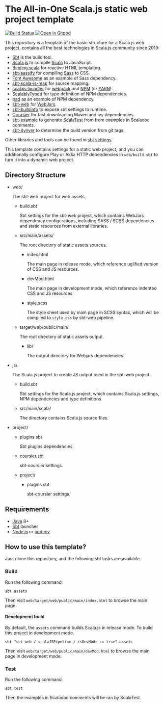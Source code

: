 # The All-in-One Scala.js static web project template
[![Build Status](https://travis-ci.org/Atry/scalajs-all-in-one-template.svg?branch=master)](https://travis-ci.org/Atry/scalajs-all-in-one-template)
[![Open in Gitpod](https://gitpod.io/button/open-in-gitpod.svg)](https://gitpod.io/#https://github.com/Atry/scalajs-all-in-one-template)

This repository is a template of the basic structure for a Scala.js web project, contains all the best technologies in Scala.js community since 2019:

* [Sbt](https://scala-sbt.org) is the build tool.
* [Scala.js](https://www.scala-js.org/) to compile [Scala](https://scala-lang.org) to JavaScript.
* [Binding.scala](https://github.com/ThoughtWorksInc/Binding.scala) for reactive HTML templating.
* [sbt-sassify](https://github.com/irundaia/sbt-sassify/) for compiling [Sass](https://sass-lang.com/) to CSS.
* [Font Awesome](https://fontawesome.com/) as an example of Sass dependency.
* [sbt-scala-js-map](https://github.com/ThoughtWorksInc/sbt-scala-js-map) for source mapping.
* [scalajs-bundler](https://github.com/scalacenter/scalajs-bundler) for [webpack](https://webpack.js.org/) and [NPM](https://www.npmjs.com/) (or [YARN](https://yarnpkg.com)).
* [ScalablyTyped](https://github.com/oyvindberg/ScalablyTyped) for type definition of NPM dependencies.
* [pad](https://pad-project.js.org/) as an example of NPM dependency.
* [sbt-web](https://github.com/sbt/sbt-web) for [WebJars](https://www.webjars.org/).
* [sbt-buildinfo](https://github.com/sbt/sbt-buildinfo) to expose sbt settings to runtime.
* [Coursier](https://get-coursier.io/) for fast downloading Maven and ivy dependencies.
* [sbt-example](https://github.com/ThoughtWorksInc/sbt-example) to generate [ScalaTest](http://www.scalatest.org/) from from examples in Scaladoc comments.
* [sbt-dynver](https://github.com/dwijnand/sbt-dynver) to determine the build version from git tags.

Other libraries and tools can be found in [sbt settings](https://github.com/Atry/Binding.scala-template/search?q=extension%3Asbt&unscoped_q=extension%3Asbt).

This template contains settings for a static web project, and you can additionally configure Play or Akka HTTP dependencies in `web/build.sbt` to turn it into a dynamic web project.

## Directory Structure

 * web/
   
   The sbt-web project for web assets
   * build.sbt
     
     Sbt settings for the sbt-web project, which contains WebJars dependency configurations, including SASS / SCSS dependencies and static resources from external libraries.
   * src/main/assets/
         
     The root directory of static assets sources.
     * index.html
       
       The main page in release mode, which reference uglified version of CSS and JS resources.
     * devMod.html
       
       The main page in development mode, which reference indented CSS and JS resources.
     * style.scss
       
       The style sheet used by main page in SCSS syntax, which will be compiled to `style.css` by sbt-web pipeline.
   * target/web/public/main/
     
     The root directory of static assets output.
     * lib/
       
       The output directory for Webjars dependencies.
 * js/
   
   The Scala.js project to create JS output used in the sbt-web project.

   * build.sbt
     
     Sbt settings for the Scala.js project, which contains Scala.js settings, NPM dependencies and type definitions.
   
   * src/main/scala/
     
     The directory contains Scala.js source files.
 * project/
   * plugins.sbt
     
     Sbt plugins dependencies.
   * coursier.sbt

     sbt-coursier settings.
   * project/
     * plugins.sbt

       sbt-coursier settings.

## Requirements

* [Java](https://openjdk.java.net/) 8+
* [Sbt](https://www.scala-sbt.org/) launcher
* [Node.js](https://nodejs.org/) or [nodenv](https://github.com/nodenv/nodenv)

## How to use this template?

Just clone this repository, and the following sbt tasks are available.

### Build

Run the following command:

``` shell
sbt assets
```

Then visit `web/target/web/public/main/index.html` to browse the main page.

#### Development build

By default, the `assets` command builds Scala.js in release mode. To build this project in development mode

``` shell
sbt "set web / scalaJSPipeline / isDevMode := true" assets
```

Then visit `web/target/web/public/main/devMod.html` to browse the main page in development mode.

### Test

Run the following command:

``` shell
sbt test
```

Then the examples in Scaladoc comments will be ran by ScalaTest.
